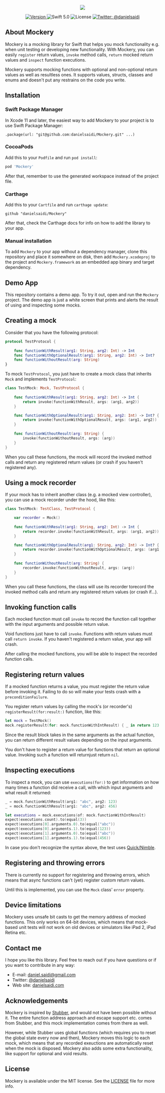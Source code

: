 <p align="center">
    <img src ="Resources/Logo.png" />
</p>

<p align="center">
    <a href="https://github.com/danielsaidi/Mockery">
        <img src="https://badge.fury.io/gh/danielsaidi%2FMockery.svg?style=flat" alt="Version" />
    </a>
    <img src="https://img.shields.io/badge/Swift-5.1-orange.svg" alt="Swift 5.0" />
    <img src="https://badges.frapsoft.com/os/mit/mit.svg?style=flat&v=102" alt="License" />
    <a href="https://twitter.com/danielsaidi">
        <img src="https://img.shields.io/badge/contact-@danielsaidi-blue.svg?style=flat" alt="Twitter: @danielsaidi" />
    </a>
</p>


## <a name="about"></a>About Mockery

Mockery is a mocking library for Swift that helps you mock functionality e.g. when unit testing or developing new functionality. With Mockery, you can easily `register` return values, `invoke` method calls, `return` mocked return values and `inspect` function executions.

Mockery supports mocking functions with optional and non-optional return values as well as resultless ones. It supports values, structs, classes and enums and doesn't put any restrains on the code you write.


## <a name="installation"></a>Installation

### <a name="spm"></a>Swift Package Manager

In Xcode 11 and later, the easiest way to add Mockery to your project is to use Swift Package Manager:
```
.package(url: "git@github.com:danielsaidi/Mockery.git" ...)
```

### <a name="cocoapods"></a>CocoaPods

Add this to your `Podfile` and run `pod install`:
```ruby
pod 'Mockery'
```
After that, remember to use the generated workspace instead of the project file.

### <a name="carthage"></a>Carthage

Add this to your `Cartfile` and run `carthage update`:
```
github "danielsaidi/Mockery"
```
After that, check the Carthage docs for info on how to add the library to your app.

### <a name="manual-installation"></a>Manual installation

To add `Mockery` to your app without a dependency manager, clone this repository and place it somewhere on disk, then add `Mockery.xcodeproj` to the project and `Mockery.framework` as an embedded app binary and target dependency.


## Demo App

This repository contains a demo app. To try it out, open and run the `Mockery` project. The demo app is just a white screen that prints and alerts the result of using and inspecting some mocks.


## Creating a mock

Consider that you have the following protocol:

```swift
protocol TestProtocol {
    
    func functionWithResult(arg1: String, arg2: Int) -> Int
    func functionWithOptionalResult(arg1: String, arg2: Int) -> Int?
    func functionWithoutResult(arg: String)
}
```

To mock `TestProtocol`, you just have to create a mock class that inherits `Mock` and implements `TestProtocol`:

```swift
class TestMock: Mock, TestProtocol {
    
    func functionWithResult(arg1: String, arg2: Int) -> Int {
        return invoke(functionWithResult, args: (arg1, arg2))
    }

    func functionWithOptionalResult(arg1: String, arg2: Int) -> Int? {
        return invoke(functionWithOptionalResult, args: (arg1, arg2))
    }
    
    func functionWithoutResult(arg: String) {
        invoke(functionWithoutResult, args: (arg))
    }
}
```

When you call these functions, the mock will record the invoked method calls and return any registered return values (or crash if you haven't registered any).


## Using a mock recorder

If your mock has to inherit another class (e.g. a mocked view controller), you can use a mock recorder under the hood, like this:

```swift
class TestMock: TestClass, TestProtocol {

    var recorder = Mock()
    
    func functionWithResult(arg1: String, arg2: Int) -> Int {
        return recorder.invoke(functionWithResult, args: (arg1, arg2))
    }

    func functionWithOptionalResult(arg1: String, arg2: Int) -> Int? {
        return recorder.invoke(functionWithOptionalResult, args: (arg1, arg2))
    }
    
    func functionWithoutResult(arg: String) {
        recorder.invoke(functionWithoutResult, args: (arg))
    }
}
```

When you call these functions, the class will use its recorder torecord the invoked method calls and return any registered return values (or crash if...).


## Invoking function calls

Each mocked function must call `invoke` to record the function call together with the input arguments and possible return value. 

Void functions just have to call `invoke`. Functions with return values must call `return invoke`. If you haven't registered a return value, your app will crash.

After calling the mocked functions, you will be able to inspect the recorded function calls.


## Registering return values

If a mocked function returns a value, you must register the return value before invoking it. Failing to do so will make your tests crash with a `preconditionFailure`.

You register return values by calling the mock's (or recorder's) `registerResult(for:result:)` function, like this:

```swift
let mock = TestMock()
mock.registerResult(for: mock.functionWithIntResult) { _ in return 123 }
```

Since the result block takes in the same arguments as the actual function, you can return different result values depending on the input arguments.

You don't have to register a return value for functions that return an optional value. Invoking such a function will returnjust return `nil`.


## Inspecting executions

To inspect a mock, you can use `executions(for:)` to get information on how many times a function did receive a call, with which input arguments and what result it returned:

```swift
_ = mock.functionWithResult(arg1: "abc", arg2: 123)
_ = mock.functionWithResult(arg1: "abc", arg2: 456)

let executions = mock.executions(of: mock.functionWithIntResult)
expect(executions.count).to(equal(3))
expect(executions[0].arguments.0).to(equal("abc"))
expect(executions[0].arguments.1).to(equal(123))
expect(executions[1].arguments.0).to(equal("abc"))
expect(executions[1].arguments.1).to(equal(456))
```

In case you don't recognize the syntax above, the test uses [Quick/Nimble][Quick].


## Registering and throwing errors

There is currently no support for registering and throwing errors, which means that async functions can't (yet) register custom return values. 

Until this is implemented, you can use the `Mock` class' `error` property.


## Device limitations

Mockery uses unsafe bit casts to get the memory address of mocked functions. This only works on 64-bit devices, which means that mock-based unit tests will not work on old devices or simulators like iPad 2, iPad Retina etc.


## Contact me

I hope you like this library. Feel free to reach out if you have questions or if you want to contribute in any way:

* E-mail: [daniel.saidi@gmail.com](mailto:daniel.saidi@gmail.com)
* Twitter: [@danielsaidi](http://www.twitter.com/danielsaidi)
* Web site: [danielsaidi.com](http://www.danielsaidi.com)


## Acknowledgements

Mockery is inspired by [Stubber][Stubber], and would not have been possible without it. The entire function address approach and escape support etc. comes from Stubber, and this mock implementation comes from there as well.

However, while Stubber uses global functions (which requires you to reset the global state every now and then), Mockery moves this logic to each mock, which means that any recorded exeuctions are automatically reset when the mock is disposed. Mockery also adds some extra functionality, like support for optional and void results.


## License

Mockery is available under the MIT license. See the [LICENSE][License] file for more info.


[Carthage]: https://github.com/Carthage
[CocoaPods]: http://cocoapods.org
[GitHub]: https://github.com/danielsaidi/Mockery
[Pod]: http://cocoapods.org/pods/Mockery
[Quick]: https://github.com/Quick/Quick
[Stubber]: https://github.com/devxoul/Stubber
[License]: https://github.com/danielsaidi/Mockery/blob/master/LICENSE
